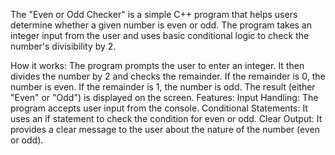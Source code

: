 The "Even or Odd Checker" is a simple C++ program that helps users determine whether a given number is even or odd. The program takes an integer input from the user and uses basic conditional logic to check the number's divisibility by 2.

How it works:
The program prompts the user to enter an integer.
It then divides the number by 2 and checks the remainder.
If the remainder is 0, the number is even.
If the remainder is 1, the number is odd.
The result (either "Even" or "Odd") is displayed on the screen.
Features:
Input Handling: The program accepts user input from the console.
Conditional Statements: It uses an if statement to check the condition for even or odd.
Clear Output: It provides a clear message to the user about the nature of the number (even or odd).
